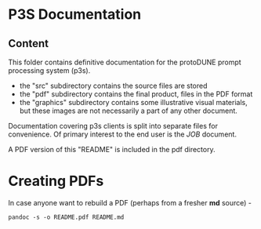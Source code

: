 # P3S Documentation
## Content
This folder contains definitive documentation for the protoDUNE prompt processing system (p3s).
- the "src" subdirectory contains the source files are stored
- the "pdf" subdirectory contains the final product, files in the PDF format
- the "graphics" subdirectory contains some illustrative visual materials, but these images are not necessarily a part of any other document.

Documentation covering p3s clients is split into separate files for convenience.
Of primary interest to the end user is the _JOB_ document.

A PDF version of this "README" is included in the pdf directory.

# Creating PDFs
In case anyone want to rebuild a PDF (perhaps from a fresher **md** source) -

```
pandoc -s -o README.pdf README.md
```


